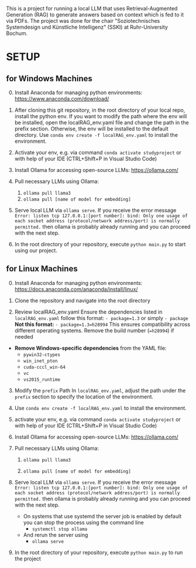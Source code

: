 This is a project for running a local LLM that uses Retrieval-Augmented Generation (RAG) to generate answers based on context which is fed to it via PDFs.
The project was done for the chair "Soziotechnisches Systemdesign und Künstliche Intelligenz" (SSKI) at Ruhr-University Bochum.

# SETUP
## for Windows Machines
0. Install Anaconda for managing python environments: https://www.anaconda.com/download/

1. After cloning this git repository, in the root directory of your local repo, install the python env. If you want to modify the path where the env will be installed, open the localRAG_env.yaml file and change the path in the prefix section. Otherwise, the env will be installed to the default directory. Use `conda env create -f localRAG_env.yaml` to install the environment.

2. Activate your env, e.g. via command `conda activate studyproject` or with help of your IDE (CTRL+Shift+P in Visual Studio Code)

3. Install Ollama for accessing open-source LLMs: https://ollama.com/

4. Pull necessary LLMs using Ollama:
     1. `ollama pull llama3`
     2. `ollama pull [name of model for embedding]`
5. Serve local LLM via `ollama serve`. If you receive the error message `Error: listen tcp 127.0.0.1:[port number]: bind: Only one usage of each socket address (protocol/network address/port) is normally permitted.` then ollama is probably already running and you can proceed with the next step.

6. In the root directory of your repository, execute `python main.py` to start using our project.


## for Linux Machines

0. Install Anaconda for managing python environments: https://docs.anaconda.com/anaconda/install/linux/

1. Clone the repository and navigate into the root directory 

2. Review localRAG_env.yaml
Ensure the dependencies listed in `localRAG_env.yaml` follow this format:
`- package=1.3`
or simply
`- package`
**Not this format:**
`- package=1.3=h28994`
This ensures compatibility across different operating systems. Remove the build number (`=h28994`) if needed
 -  **Remove Windows-specific dependencies** from the YAML file:
	- `pywin32-ctypes`
	- `win_inet_pton`
	- `cuda-cccl_win-64`
	- `vc`
	- `vs2015_runtime`

3. Modify the `prefix` Path
In `localRAG_env.yaml`, adjust the path under the `prefix` section to specify the location of the environment.

4. Use `conda env create -f localRAG_env.yaml` to install the environment.

5. activate your env, e.g. via command `conda activate studyproject` or with help of your IDE (CTRL+Shift+P in Visual Studio Code)

6. Install Ollama for accessing open-source LLMs: https://ollama.com/

7. Pull necessary LLMs using Ollama:

	1. `ollama pull llama3`

	2. `ollama pull [name of model for embedding]`

8. Serve local LLM via `ollama serve`. If you receive the error message `Error: listen tcp 127.0.0.1:[port number]: bind: Only one usage of each socket address (protocol/network address/port) is normally permitted.` then ollama is probably already running and you can proceed with the next step.
	- On systems that use systemd the server job is enabled by default you can stop the process using the command line
		- `systemctl stop ollama`
	- And rerun the server using
		- `ollama serve`

9. In the root directory of your repository, execute `python main.py` to run the project